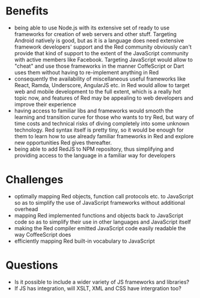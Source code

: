 # Benefits

* being able to use Node.js with its extensive set of ready to use frameworks for creation of web servers and other stuff. Targeting Android natively is good, but as it is a language does need extensive framework developers' support and the Red community obviously can't provide that kind of support to the extent of the JavaScript community with active members like Facebook. Targeting JavaScript would allow to "cheat" and use those frameworks in the manner CoffeScript or Dart uses them without having to re-implement anything in Red
* consequently the availability of miscellaneous useful frameworks like React, Ramda, Underscore, AngularJS etc. in Red would allow to target web and mobile development to the full extent, which is a really hot topic now, and  features of Red may be appealing to web developers and improve their experience
* having access to familiar libs and frameworks would smooth the learning and transition curve for those who wants to try Red, but wary
of time costs and technical risks of diving completely into some unknown technology. Red syntax itself is pretty tiny, so it would be enough for them to learn how to use already familiar frameworks in Red and explore new opportunities Red gives thereafter.
* being able to add RedJS to NPM repository, thus simplifying and providing access to the language in a familiar way for developers

# Challenges
* optimally mapping Red objects, function call protocols etc. to JavaScript so as to simplify the use of JavaScript frameworks without additional overhead
* mapping Red implemented functions and objects back to JavaScript code so as to simplify their use in other languages and JavaScript itself
* making the Red compiler emitted JavaScript code easily readable the way CoffeeScript does 
* efficiently mapping Red built-in vocabulary to JavaScript

# Questions
* Is it possible to include a wider variety of JS frameworks and libraries?
* If JS has integration, will XSLT, XML and CSS have intergration too?